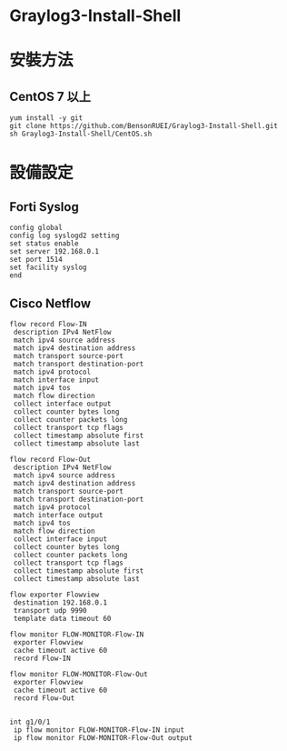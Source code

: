# Graylog3-Install-Shell
 
# 安裝方法
 
## CentOS 7 以上
    yum install -y git
    git clone https://github.com/BensonRUEI/Graylog3-Install-Shell.git
    sh Graylog3-Install-Shell/CentOS.sh


# 設備設定

## Forti Syslog
    config global
    config log syslogd2 setting
    set status enable  
    set server 192.168.0.1
    set port 1514    
    set facility syslog    
    end
 

## Cisco Netflow
    flow record Flow-IN
     description IPv4 NetFlow
     match ipv4 source address
     match ipv4 destination address
     match transport source-port
     match transport destination-port
     match ipv4 protocol
     match interface input
     match ipv4 tos
     match flow direction
     collect interface output
     collect counter bytes long
     collect counter packets long
     collect transport tcp flags
     collect timestamp absolute first
     collect timestamp absolute last
     
    flow record Flow-Out
     description IPv4 NetFlow
     match ipv4 source address
     match ipv4 destination address
     match transport source-port
     match transport destination-port
     match ipv4 protocol
     match interface output
     match ipv4 tos
     match flow direction
     collect interface input
     collect counter bytes long
     collect counter packets long
     collect transport tcp flags
     collect timestamp absolute first
     collect timestamp absolute last
     
    flow exporter Flowview
     destination 192.168.0.1
     transport udp 9990
     template data timeout 60
     
    flow monitor FLOW-MONITOR-Flow-IN
     exporter Flowview
     cache timeout active 60
     record Flow-IN
     
    flow monitor FLOW-MONITOR-Flow-Out
     exporter Flowview
     cache timeout active 60
     record Flow-Out
     

    int g1/0/1
     ip flow monitor FLOW-MONITOR-Flow-IN input
     ip flow monitor FLOW-MONITOR-Flow-Out output
